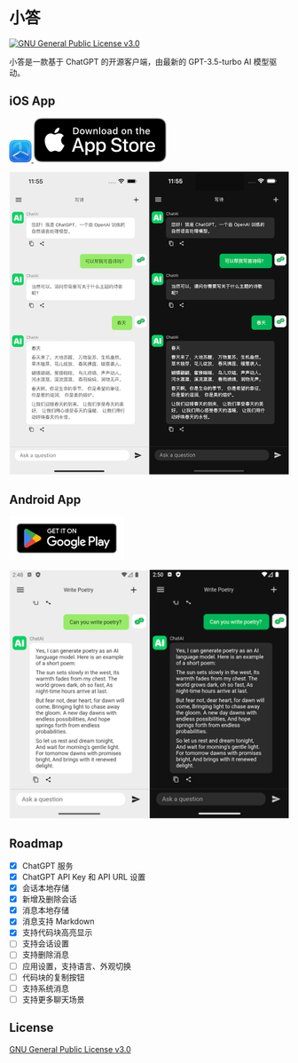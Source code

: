 # 小答

<a href="LICENSE" target="_blank">
    <img alt="GNU General Public License v3.0" src="https://img.shields.io/badge/license-GPL-blue?style=flat-square" />
</a>

小答是一款基于 ChatGPT 的开源客户端，由最新的 GPT-3.5-turbo AI 模型驱动。

## iOS App

<a href="https://testflight.apple.com/join/HuwYNikH">
	<img src="img/testflight.png" alt="" height=40>
</a>
<a href="https://itunes.apple.com/app/id6446219556">
	<img src="img/app-store.svg" alt="">
</a>

![ios-screen](img/ios-screen.png)

## Android App

<a href="https://play.google.com/store/apps/details?id=com.bapaws.answer">
	<img src="img/google-play-badge.png" alt="" height=80>
</a>

![android-screen](img/android-screen.png)

## Roadmap

- [x] ChatGPT 服务
- [x] ChatGPT API Key 和 API URL 设置
- [x] 会话本地存储
- [x] 新增及删除会话
- [x] 消息本地存储
- [x] 消息支持 Markdown
- [x] 支持代码块高亮显示
- [ ] 支持会话设置
- [ ] 支持删除消息
- [ ] 应用设置，支持语言、外观切换
- [ ] 代码块的复制按钮
- [ ] 支持系统消息
- [ ] 支持更多聊天场景

## License

[GNU General Public License v3.0](./LICENSE)